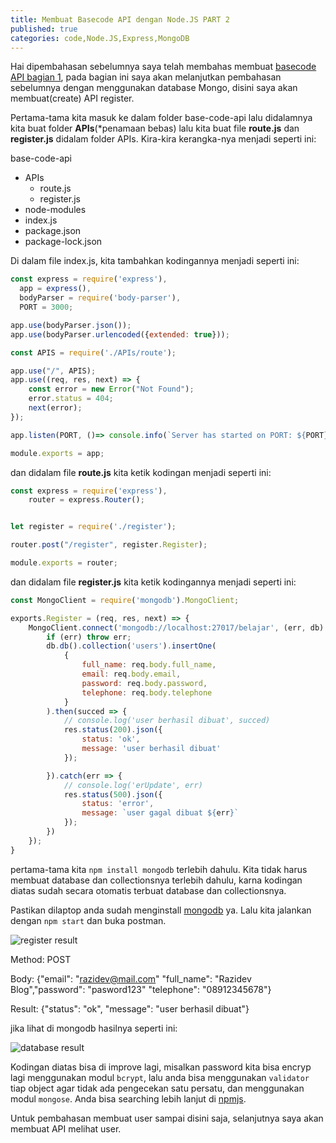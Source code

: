 ```yaml
---
title: Membuat Basecode API dengan Node.JS PART 2
published: true
categories: code,Node.JS,Express,MongoDB
---
```

Hai dipembahasan sebelumnya saya telah membahas membuat [basecode API bagian 1](https://razidev.github.io/Membuat-Basecode-API-dengan-NodeJs), pada bagian ini saya akan melanjutkan pembahasan sebelumnya dengan menggunakan database Mongo, disini saya akan membuat(create) API register.

Pertama-tama kita masuk ke dalam folder base-code-api lalu didalamnya kita buat folder **APIs**(*penamaan bebas) lalu kita buat file **route.js** dan **register.js** didalam folder APIs. Kira-kira kerangka-nya menjadi seperti ini:

base-code-api
- APIs
    - route.js
    - register.js
- node-modules
- index.js
- package.json
- package-lock.json

Di dalam file index.js, kita tambahkan kodingannya menjadi seperti ini: 

```js
const express = require('express'),
  app = express(),
  bodyParser = require('body-parser'),
  PORT = 3000;

app.use(bodyParser.json());
app.use(bodyParser.urlencoded({extended: true}));

const APIS = require('./APIs/route');

app.use("/", APIS);
app.use((req, res, next) => {
    const error = new Error("Not Found");
    error.status = 404;
    next(error);
});

app.listen(PORT, ()=> console.info(`Server has started on PORT: ${PORT}`))

module.exports = app;
```

dan didalam file **route.js** kita ketik kodingan menjadi seperti ini: 

```js
const express = require('express'),
    router = express.Router();


let register = require('./register');

router.post("/register", register.Register);

module.exports = router;
```

dan didalam file **register.js** kita ketik kodingannya menjadi seperti ini:

```js
const MongoClient = require('mongodb').MongoClient;

exports.Register = (req, res, next) => {
    MongoClient.connect('mongodb://localhost:27017/belajar', (err, db) =>{
        if (err) throw err;
        db.db().collection('users').insertOne(
            {
                full_name: req.body.full_name,
                email: req.body.email,
                password: req.body.password,
                telephone: req.body.telephone
            }
        ).then(succed => {
            // console.log('user berhasil dibuat', succed)
            res.status(200).json({
                status: 'ok',
                message: 'user berhasil dibuat'
            });

        }).catch(err => {
            // console.log('erUpdate', err)
            res.status(500).json({
                status: 'error',
                message: `user gagal dibuat ${err}`
            });
        })
    });
}
```
pertama-tama kita `npm install mongodb` terlebih dahulu. Kita tidak harus membuat database dan collectionsnya terlebih dahulu, karna kodingan diatas sudah secara otomatis terbuat database dan collectionsnya.

Pastikan dilaptop anda sudah menginstall [mongodb](https://www.mongodb.com/download-center/community) ya. Lalu kita jalankan dengan `npm start` dan buka postman.

![register result](https://i.ibb.co/18Hj7cc/register-result.png)

Method:     POST

Body:   {"email": "razidev@mail.com" "full_name": "Razidev Blog","password": "pasword123" "telephone": "08912345678"}

Result: {"status": "ok", "message": "user berhasil dibuat"}

jika lihat di mongodb hasilnya seperti ini:

![database result](https://i.ibb.co/2grGgSh/mongodb-result.png)

Kodingan diatas bisa di improve lagi, misalkan password kita bisa encryp lagi menggunakan modul `bcrypt`, lalu anda bisa menggunakan `validator` tiap object agar tidak ada pengecekan satu persatu, dan menggunakan modul `mongose`. Anda bisa searching lebih lanjut di [npmjs](http://npmjs.com/).

Untuk pembahasan membuat user sampai disini saja, selanjutnya saya akan membuat API melihat user.